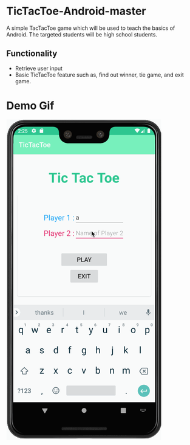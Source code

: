 # TicTacToe-Android-master
A simple TacTacToe game which will be used to teach the basics of Android. The targeted students will be high school students. 

## Functionality
- Retrieve user input 
- Basic TicTacToe feature such as, find out winner, tie game, and exit game. 

# Demo Gif 
![chat_demo](https://github.com/makkhay/TicTacToe-Android-master/blob/master/tictactoe.gif)


